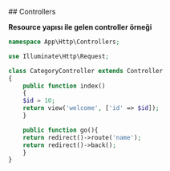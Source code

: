 ## Controllers

**Resource yapısı ile gelen controller örneği**

```php
namespace App\Http\Controllers;

use Illuminate\Http\Request;

class CategoryController extends Controller
{
    public function index()
    {
	$id = 10;
	return view('welcome', ['id' => $id]);
    }

    public function go(){
	return redirect()->route('name');
	return redirect()->back();
    }
}
```
